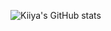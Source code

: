![Kiiya's GitHub stats](https://github-readme-stats.vercel.app/api?username=KKiiya&show_icons=true&theme=tokyonight)
